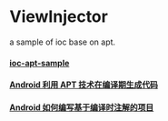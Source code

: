 # ViewInjector
a sample of ioc base on apt.

#### [ioc-apt-sample](https://github.com/hymanAndroid/ioc-apt-sample)
#### [Android 利用 APT 技术在编译期生成代码](http://blog.csdn.net/hb707934728/article/details/52213086)
#### [Android 如何编写基于编译时注解的项目](http://blog.csdn.net/lmj623565791/article/details/51931859)
